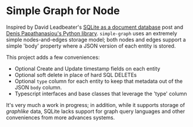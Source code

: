 # Simple Graph for Node

Inspired by David Leadbeater's [SQLite as a document database](https://dgl.cx/2020/06/sqlite-json-support) post and [Denis Papathanasiou's Python library](https://github.com/dpapathanasiou/simple-graph). `simple-graph` uses an extremely simple nodes-and-edges storage model; both nodes and edges support a simple 'body' property where a JSON version of each entity is stored.

This project adds a few conveniences:

* Optional Create and Update timestamp fields on each entity
* Optional soft delete in place of hard SQL DELETEs
* Optional `type` column for each entity to keep that metadata out of the JSON `body` column. 
* Typescript interfaces and base classes that leverage the 'type' column

It's very much a work in progress; in addition, while it supports storage of _graphlike_ data, SQLite lacks support for graph query languages and other conveniences from more advances systems.
